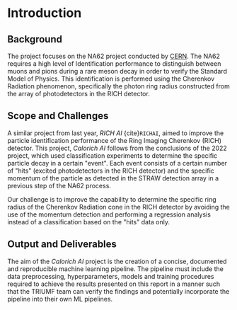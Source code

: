 # Introduction

## Background

The project focuses on the NA62 project conducted by [CERN](https://home.cern). The NA62 requires a high level of Identification performance to distinguish between muons and pions during a rare meson decay in order to verify the Standard Model of Physics. This identification is performed using the Cherenkov Radiation phenomenon, specifically the photon ring radius constructed from the array of photodetectors in the RICH detector.

## Scope and Challenges

A similar project from last year, *RICH AI* {cite}`RICHAI`, aimed to improve the particle identification performance of the Ring Imaging Cherenkov (RICH) detector. This project, *Calorich AI* follows from the conclusions of the 2022 project, which used classification experiments to determine the specific particle decay in a certain "event". Each event consists of a certain number of "hits" (excited photodetectors in the RICH detector) and the specific momentum of the particle as detected in the STRAW detection array in a previous step of the NA62 process.

Our challenge is to improve the capability to determine the specific ring radius of the Cherenkov Radiation cone in the RICH detector by avoiding the use of the momentum detection and performing a regression analysis instead of a classification based on the "hits" data only.

## Output and Deliverables

The aim of the *Calorich AI* project is the creation of a concise, documented and reproducible machine learning pipeline. The pipeline must include the data preprocessing, hyperparameters, models and training procedures required to achieve the results presented on this report in a manner such that the TRIUMF team can verify the findings and potentially incorporate the pipeline into their own ML pipelines.
